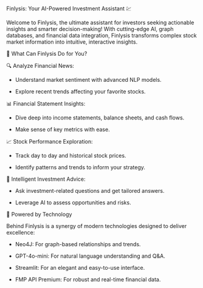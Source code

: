 Finlysis: Your AI-Powered Investment Assistant 💹

Welcome to Finlysis, the ultimate assistant for investors seeking actionable insights and smarter decision-making! With cutting-edge AI, graph databases, and financial data integration, Finlysis transforms complex stock market information into intuitive, interactive insights.

🚀 What Can Finlysis Do for You?

🔍 Analyze Financial News:

- Understand market sentiment with advanced NLP models.

- Explore recent trends affecting your favorite stocks.

📊 Financial Statement Insights:

- Dive deep into income statements, balance sheets, and cash flows.

- Make sense of key metrics with ease.

📈 Stock Performance Exploration:

- Track day to day and historical stock prices.

- Identify patterns and trends to inform your strategy.

🧠 Intelligent Investment Advice:

- Ask investment-related questions and get tailored answers.

- Leverage AI to assess opportunities and risks.

 

🌌 Powered by Technology

Behind Finlysis is a synergy of modern technologies designed to deliver excellence:

- Neo4J: For graph-based relationships and trends.

- GPT-4o-mini: For natural language understanding and Q&A.

- Streamlit: For an elegant and easy-to-use interface.

- FMP API Premium: For robust and real-time financial data.
